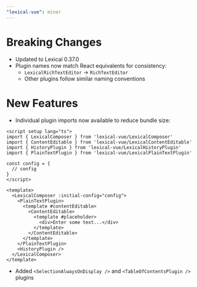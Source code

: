 ```yaml
---
"lexical-vue": minor
---
```


# Breaking Changes

- Updated to Lexical 0.37.0
- Plugin names now match React equivalents for consistency:
  - `LexicalRichTextEditor` → `RichTextEditor`
  - Other plugins follow similar naming conventions

# New Features

- Individual plugin imports now available to reduce bundle size:

```vue
<script setup lang="ts">
import { LexicalComposer } from 'lexical-vue/LexicalComposer'
import { ContentEditable } from 'lexical-vue/LexicalContentEditable'
import { HistoryPlugin } from 'lexical-vue/LexicalHistoryPlugin'
import { PlainTextPlugin } from 'lexical-vue/LexicalPlainTextPlugin'

const config = {
  // config
}
</script>

<template>
  <LexicalComposer :initial-config="config">
    <PlainTextPlugin>
      <template #contentEditable>
        <ContentEditable>
          <template #placeholder>
            <div>Enter some text...</div>
          </template>
        </ContentEditable>
      </template>
    </PlainTextPlugin>
    <HistoryPlugin />
  </LexicalComposer>
</template>
```

- Added `<SelectionAlwaysOnDisplay />` and `<TableOfContentsPlugin />` plugins